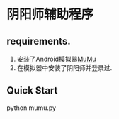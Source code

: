 # 阴阳师辅助程序

## requirements.

   1. 安装了Android模拟器[MuMu](http://mumu.163.com/)
   1. 在模拟器中安装了阴阳师并登录过.
   
## Quick Start

 python mumu.py